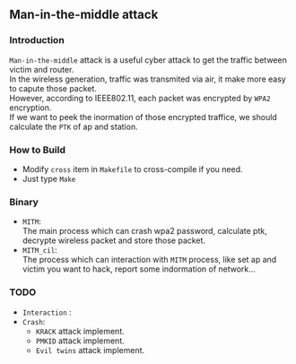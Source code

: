 ## Man-in-the-middle attack
### Introduction
`Man-in-the-middle` attack is a useful cyber attack to get the traffic between victim and router.<br>
In the wireless generation, traffic was transmited via air, it make more easy to capute those packet.<br> 
However, according to IEEE802.11, each packet was encrypted by `WPA2` encryption.<br>
If we want to peek the inormation of those encrypted traffice, we should calculate the `PTK` of ap and station.

### How to Build
* Modify `cross` item in `Makefile` to cross-compile if you need. 
* Just type `Make`

### Binary
* `MITM`: <br>
The main process which can crash wpa2 password, calculate ptk, decrypte wireless packet and store those packet.<br>
* `MITM_cil`: <br>
The process which can interaction with `MITM` process, like set ap and victim you want to hack, report some indormation of network...<br>

### TODO
* `Interaction` :
* `Crash`:  
  * `KRACK` attack implement.
  * `PMKID` attack implement.
  * `Evil twins` attack implement.
